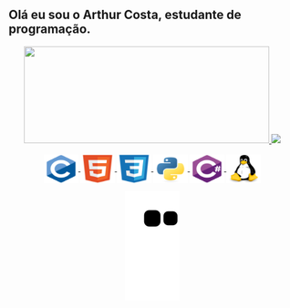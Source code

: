 ## Olá eu sou o Arthur Costa, estudante de programação.

<div align="center">
  <a href="https://github.com/ArthurC-br">
  <img height="170em" width="430em" src="https://github-readme-stats.vercel.app/api?username=ArthurC-br&show_icons=true&theme=dark&include_all_commits=true&count_private=true&hide=prs,issues,contribs&custom_title=ArthurC-br%27s%20GitHub%20Stats"/>
  <img height="160em" src="https://github-readme-stats.vercel.app/api/top-langs/?username=ArthurC-br&layout=compact&langs_count=7&theme=dark"/>
</div>
  
<div style="display: inline_block" align="center"><br>
  <img align="center" alt="C-Lang" height="50" width="60" src="https://raw.githubusercontent.com/devicons/devicon/master/icons/c/c-original.svg">
  <img align="center" alt="HTML" height="50" width="60" src="https://raw.githubusercontent.com/devicons/devicon/master/icons/html5/html5-original.svg">
  <img align="center" alt="CSS" height="50" width="60" src="https://raw.githubusercontent.com/devicons/devicon/master/icons/css3/css3-original.svg">
  <img align="center" alt="Python" height="50" width="60" src="https://raw.githubusercontent.com/devicons/devicon/master/icons/python/python-original.svg">
  <img align="center" alt="Csharp" height="50" width="60" src="https://raw.githubusercontent.com/devicons/devicon/master/icons/csharp/csharp-original.svg">
  <img align="center" alt="Linux" height="50" width="60" src="https://raw.githubusercontent.com/devicons/devicon/master/icons/linux/linux-original.svg">
</div>
  
<div align="center">
  
 ![Snake animation](https://github.com/ArthurC-br/ArthurC-br/blob/output/github-contribution-grid-snake.svg)
  
</div>

  
